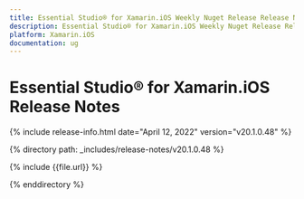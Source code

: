 ```yaml
---
title: Essential Studio® for Xamarin.iOS Weekly Nuget Release Release Notes  
description: Essential Studio® for Xamarin.iOS Weekly Nuget Release Release Notes  
platform: Xamarin.iOS
documentation: ug
---
```


# Essential Studio® for Xamarin.iOS  Release Notes  

{% include release-info.html date="April 12, 2022"  version="v20.1.0.48" %} 

{% directory path: _includes/release-notes/v20.1.0.48 %}

{% include {{file.url}} %}

{% enddirectory %}